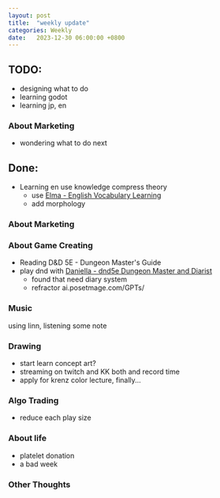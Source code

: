 ```yaml
---
layout: post
title:  "weekly update"
categories: Weekly
date:   2023-12-30 06:00:00 +0800
---
```


## TODO:
* designing what to do
* learning godot
* learning jp, en

### About Marketing
* wondering what to do next




## Done:
* Learning en use knowledge compress theory
  * use [Elma - English Vocabulary Learning](https://gptstore.ai/gpts/8SjS1X4Nf)
  * add morphology

### About Marketing

### About Game Creating
* Reading D&D 5E - Dungeon Master's Guide 
* play dnd with [Daniella - dnd5e Dungeon Master and Diarist](https://gptstore.ai/gpts/S_jpnGmnyu)
  * found that need diary system
  * refractor ai.posetmage.com/GPTs/

### Music
using linn, listening some note

### Drawing
* start learn concept art?
* streaming on twitch and KK both and record time
* apply for krenz color lecture, finally...


### Algo Trading
* reduce each play size

### About life
* platelet donation
* a bad week

### Other Thoughts

